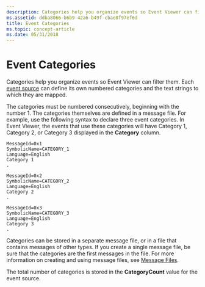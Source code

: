 ```yaml
---
description: Categories help you organize events so Event Viewer can filter them. Each event source can define its own numbered categories and the text strings to which they are mapped.
ms.assetid: ddba8066-b6b9-42a6-b49f-cbae8f97ef6d
title: Event Categories
ms.topic: concept-article
ms.date: 05/31/2018
---
```


# Event Categories

Categories help you organize events so Event Viewer can filter them. Each [event source](event-sources.md) can define its own numbered categories and the text strings to which they are mapped.

The categories must be numbered consecutively, beginning with the number 1. The categories themselves are defined in a message file. For example, use the following syntax to declare three event categories. In Event Viewer, the events that use these categories will have Category 1, Category 2, or Category 3 displayed in the **Category** column.

``` syntax
MessageId=0x1
SymbolicName=CATEGORY_1
Language=English
Category 1
.

MessageId=0x2
SymbolicName=CATEGORY_2
Language=English
Category 2
.

MessageId=0x3
SymbolicName=CATEGORY_3
Language=English
Category 3
.
```

Categories can be stored in a separate message file, or in a file that contains messages of other types. If you create a single message file, be sure that the categories are the first messages in the file. For more information on creating and using message files, see [Message Files](message-files.md).

The total number of categories is stored in the **CategoryCount** value for the event source.

 

 



